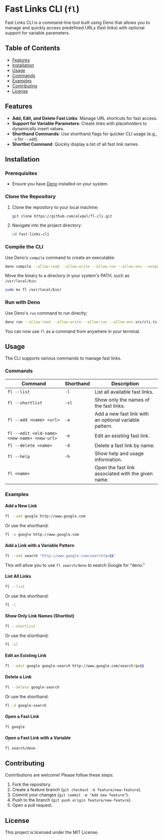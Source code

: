 # Fast Links CLI (`fl`)

Fast Links CLI is a command-line tool built using Deno that allows you to manage and quickly access predefined URLs (fast links) with optional support for variable parameters.

## Table of Contents
- [Features](#features)
- [Installation](#installation)
- [Usage](#usage)
- [Commands](#commands)
- [Examples](#examples)
- [Contributing](#contributing)
- [License](#license)

## Features
- **Add, Edit, and Delete Fast Links**: Manage URL shortcuts for fast access.
- **Support for Variable Parameters**: Create links with placeholders to dynamically insert values.
- **Shorthand Commands**: Use shorthand flags for quicker CLI usage (e.g., `-a` for `--add`).
- **Shortlist Command**: Quickly display a list of all fast link names.

## Installation

### Prerequisites
- Ensure you have [Deno](https://deno.land) installed on your system.

### Clone the Repository
1. Clone the repository to your local machine:
   ```bash
   git clone https://github.com/alvpel/fl-cli.git
   ```
2. Navigate into the project directory:
   ```bash
   cd fast-links-cli
   ```

### Compile the CLI

Use Deno's `compile` command to create an executable:
```bash
deno compile --allow-read --allow-write --allow-run --allow-env --output fl src/cli.ts
```

Move the binary to a directory in your system's PATH, such as `/usr/local/bin`:
```bash
sudo mv fl /usr/local/bin/
```

### Run with Deno
Use Deno's `run` command to run direclty:
```bash
deno run --allow-read --allow-write --allow-run --allow-env src/cli.ts [flags]<name>[/<variable>]
```

You can now use `fl` as a command from anywhere in your terminal.

## Usage

The CLI supports various commands to manage fast links.

### Commands

| Command               | Shorthand | Description                                         |
|-----------------------|-----------|-----------------------------------------------------|
| `fl --list`           | `-l`      | List all available fast links.                      |
| `fl --shortlist`      | `-sl`     | Show only the names of the fast links.              |
| `fl --add <name> <url>` | `-a`    | Add a new fast link with an optional variable pattern. |
| `fl --edit <old-name> <new-name> <new-url>` | `-e` | Edit an existing fast link. |
| `fl --delete <name>`  | `-d`      | Delete a fast link by name.                         |
| `fl --help`           | `-h`      | Show help and usage information.                    |
| `fl <name>`           |           | Open the fast link associated with the given name.  |

### Examples

#### Add a New Link
```bash
fl --add google http://www.google.com
```
Or use the shorthand:
```bash
fl -a google http://www.google.com
```

#### Add a Link with a Variable Pattern
```bash
fl --add search "http://www.google.com/search?q=$$"
```
This will allow you to use `fl search/deno` to search Google for "deno."

#### List All Links
```bash
fl --list
```
Or use the shorthand:
```bash
fl -l
```

#### Show Only Link Names (Shortlist)
```bash
fl --shortlist
```
Or use the shorthand:
```bash
fl -sl
```

#### Edit an Existing Link
```bash
fl --edit google google-search http://www.google.com/search?q=$$
```

#### Delete a Link
```bash
fl --delete google-search
```
Or use the shorthand:
```bash
fl -d google-search
```

#### Open a Fast Link
```bash
fl google
```

#### Open a Fast Link with a Variable
```bash
fl search/deno
```

## Contributing

Contributions are welcome! Please follow these steps:

1. Fork the repository.
2. Create a feature branch (`git checkout -b feature/new-feature`).
3. Commit your changes (`git commit -m "Add new feature"`).
4. Push to the branch (`git push origin feature/new-feature`).
5. Open a pull request.

## License

This project is licensed under the MIT License.